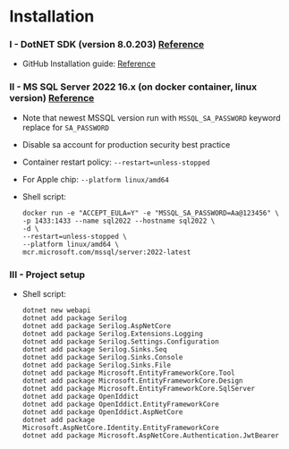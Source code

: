# Installation

### I - DotNET SDK (version 8.0.203) [Reference](https://dotnet.microsoft.com/en-us/download)
- GitHub Installation guide: [Reference](https://github.com/dotnet/core/blob/main/release-notes/8.0/install.md)

### II - MS SQL Server 2022 16.x (on docker container, linux version) [Reference](https://learn.microsoft.com/en-us/sql/linux/quickstart-install-connect-docker?view=sql-server-ver16&tabs=cli&pivots=cs1-bash)

- Note that newest MSSQL version run with `MSSQL_SA_PASSWORD` keyword replace for `SA_PASSWORD`
- Disable sa account for production security best practice
- Container restart policy:  `--restart=unless-stopped`
- For Apple chip: `--platform linux/amd64`
- Shell script:

    ```
    docker run -e "ACCEPT_EULA=Y" -e "MSSQL_SA_PASSWORD=Aa@123456" \
    -p 1433:1433 --name sql2022 --hostname sql2022 \
    -d \
    --restart=unless-stopped \
    --platform linux/amd64 \
    mcr.microsoft.com/mssql/server:2022-latest
    ```

### III - Project setup

- Shell script:

    ```
    dotnet new webapi
    dotnet add package Serilog
    dotnet add package Serilog.AspNetCore
    dotnet add package Serilog.Extensions.Logging
    dotnet add package Serilog.Settings.Configuration
    dotnet add package Serilog.Sinks.Seq
    dotnet add package Serilog.Sinks.Console
    dotnet add package Serilog.Sinks.File
    dotnet add package Microsoft.EntityFrameworkCore.Tool
    dotnet add package Microsoft.EntityFrameworkCore.Design
    dotnet add package Microsoft.EntityFrameworkCore.SqlServer
    dotnet add package OpenIddict
    dotnet add package OpenIddict.EntityFrameworkCore
    dotnet add package OpenIddict.AspNetCore
    dotnet add package Microsoft.AspNetCore.Identity.EntityFrameworkCore
    dotnet add package Microsoft.AspNetCore.Authentication.JwtBearer
    ```


